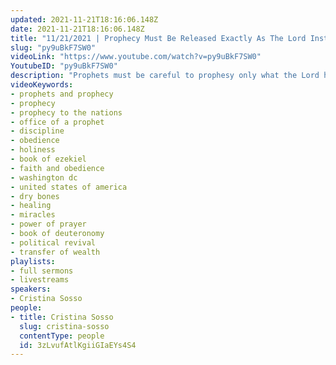 ```yaml
---
updated: 2021-11-21T18:16:06.148Z
date: 2021-11-21T18:16:06.148Z
title: "11/21/2021 | Prophecy Must Be Released Exactly As The Lord Instructed (Pastor Cristina Sosso)"
slug: "py9uBkF7SW0"
videoLink: "https://www.youtube.com/watch?v=py9uBkF7SW0"
YoutubeID: "py9uBkF7SW0"
description: "Prophets must be careful to prophesy only what the Lord has spoken. It is a very holy thing. They must ensure that they do not inject their own opinions or the opinions of others. When Ezekiel prophesied to the dry bones he said, \"So I prophesied as he commanded me, and breath entered them; they came to life and stood up on their feet—a vast army.\" (Ezekiel 37:10) It was got who gave the exact instruction and Ezekiel followed to the letter, and as a result something miraculous occurred. The same is true for our own instructions. Follow the instructions of the Lord to the letter, and don't listen to the opinions of others or even your own opinions. This sermon was delivered by Pastor Cristina Sosso at Freedom Fellowship Church International on November 11, 2021."
videoKeywords:
- prophets and prophecy
- prophecy
- prophecy to the nations
- office of a prophet
- discipline
- obedience
- holiness
- book of ezekiel
- faith and obedience
- washington dc
- united states of america
- dry bones
- healing
- miracles
- power of prayer
- book of deuteronomy
- political revival
- transfer of wealth
playlists:
- full sermons
- livestreams
speakers:
- Cristina Sosso
people:
- title: Cristina Sosso
  slug: cristina-sosso
  contentType: people
  id: 3zLvufAtlKgiiGIaEYs4S4
---
```


